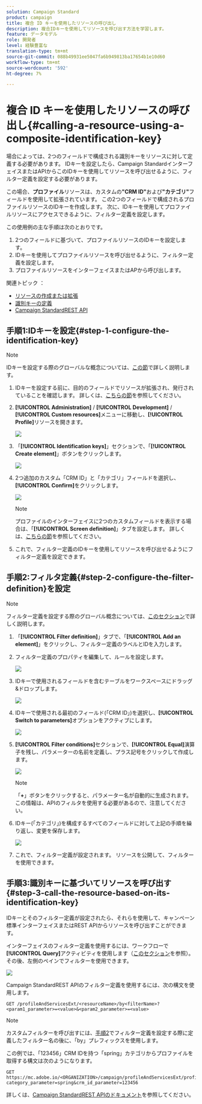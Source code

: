 ```yaml
---
solution: Campaign Standard
product: campaign
title: 複合 ID キーを使用したリソースの呼び出し
description: 複合IDキーを使用してリソースを呼び出す方法を学習します。
feature: データモデル
role: 開発者
level: 経験豊富な
translation-type: tm+mt
source-git-commit: 088b49931ee5047fa6b949813ba17654b1e10d60
workflow-type: tm+mt
source-wordcount: '592'
ht-degree: 7%

---
```



# 複合 ID キーを使用したリソースの呼び出し{#calling-a-resource-using-a-composite-identification-key}

場合によっては、2つのフィールドで構成される識別キーをリソースに対して定義する必要があります。 IDキーを設定したら、Campaign StandardインターフェイスまたはAPIからこのIDキーを使用してリソースを呼び出せるように、フィルター定義を設定する必要があります。

この場合、**プロファイル**&#x200B;リソースは、カスタムの&#x200B;**&quot;CRM ID&quot;**&#x200B;および&#x200B;**&quot;カテゴリ&quot;**&#x200B;フィールドを使用して拡張されています。 この2つのフィールドで構成されるプロファイルリソースのIDキーを作成します。 次に、IDキーを使用してプロファイルリソースにアクセスできるように、フィルター定義を設定します。

この使用例の主な手順は次のとおりです。

1. 2つのフィールドに基づいて、プロファイルリソースのIDキーを設定します。
1. IDキーを使用してプロファイルリソースを呼び出せるように、フィルター定義を設定します。
1. プロファイルリソースをインターフェイスまたはAPから呼び出します。

関連トピック ： 

* [リソースの作成または拡張](../../developing/using/creating-or-extending-the-resource.md)
* [識別キーの定義](../../developing/using/configuring-the-resource-s-data-structure.md#defining-identification-keys)
* [Campaign StandardREST API](../../api/using/get-started-apis.md)

## 手順1:IDキーを設定{#step-1-configure-the-identification-key}

>[!NOTE]
> IDキーを設定する際のグローバルな概念については、[この節](../../developing/using/configuring-the-resource-s-data-structure.md#defining-identification-keys)で詳しく説明します。

1. IDキーを設定する前に、目的のフィールドでリソースが拡張され、発行されていることを確認します。 詳しくは、[こちらの節](../../developing/using/creating-or-extending-the-resource.md)を参照してください。

1. **[!UICONTROL Administration]** / **[!UICONTROL Development]** / **[!UICONTROL Custom resources]**&#x200B;メニューに移動し、**[!UICONTROL Profile]**&#x200B;リソースを開きます。

   ![](assets/uc_idkey1.png)

1. 「**[!UICONTROL Identification keys]**」セクションで、「**[!UICONTROL Create element]**」ボタンをクリックします。

   ![](assets/uc_idkey2.png)

1. 2つ追加のカスタム「CRM ID」と「カテゴリ」フィールドを選択し、**[!UICONTROL Confirm]**&#x200B;をクリックします。

   ![](assets/uc_idkey3.png)

   >[!NOTE]
   > プロファイルのインターフェイスに2つのカスタムフィールドを表示する場合は、「**[!UICONTROL Screen definition]**」タブを設定します。 詳しくは、[こちらの節](../../developing/using/configuring-the-screen-definition.md)を参照してください。

1. これで、フィルター定義のIDキーを使用してリソースを呼び出せるようにフィルター定義を設定できます。

## 手順2:フィルタ定義{#step-2-configure-the-filter-definition}を設定

>[!NOTE]
> フィルター定義を設定する際のグローバル概念については、[このセクション](../../developing/using/configuring-filter-definition.md)で詳しく説明します。

1. 「**[!UICONTROL Filter definition]**」タブで、「**[!UICONTROL Add an element]**」をクリックし、フィルター定義のラベルとIDを入力します。

1. フィルター定義のプロパティを編集して、ルールを設定します。

   ![](assets/uc_idkey4.png)

1. IDキーで使用されるフィールドを含むテーブルをワークスペースにドラッグ&amp;ドロップします。

   ![](assets/uc_idkey5.png)

1. IDキーで使用される最初のフィールド(「CRM ID」)を選択し、**[!UICONTROL Switch to parameters]**&#x200B;オプションをアクティブにします。

   ![](assets/uc_idkey6.png)

1. **[!UICONTROL Filter conditions]**&#x200B;セクションで、**[!UICONTROL Equal]**&#x200B;演算子を残し、パラメーターの名前を定義し、プラス記号をクリックして作成します。

   ![](assets/uc_idkey7.png)

   >[!NOTE]
   > 「**+**」ボタンをクリックすると、パラメーター名が自動的に生成されます。 この情報は、APIのフィルタを使用する必要があるので、注意してください。

1. IDキー(「カテゴリ」)を構成するすべてのフィールドに対して上記の手順を繰り返し、変更を保存します。

   ![](assets/uc_idkey8.png)

1. これで、フィルター定義が設定されます。 リソースを公開して、フィルターを使用できます。

## 手順3:識別キーに基づいてリソースを呼び出す{#step-3-call-the-resource-based-on-its-identification-key}

IDキーとそのフィルター定義が設定されたら、それらを使用して、キャンペーン標準インターフェイスまたはREST APIからリソースを呼び出すことができます。

インターフェイスのフィルター定義を使用するには、ワークフローで&#x200B;**[!UICONTROL Query]**&#x200B;アクティビティを使用します（[このセクション](../../automating/using/query.md)を参照）。 その後、左側のペインでフィルターを使用できます。

![](assets/uc_idkey9.png)

Campaign StandardREST APIのフィルター定義を使用するには、次の構文を使用します。

```
GET /profileAndServicesExt/<resourceName>/by<filterName>?<param1_parameter>=<value>&<param2_parameter>=<value>
```

>[!NOTE]
>カスタムフィルターを呼び出すには、[手順2](../../developing/using/uc-calling-resource-id-key.md#step-2-configure-the-filter-definition)でフィルター定義を設定する際に定義したフィルター名の後に、「by」プレフィックスを使用します。

この例では、「123456」CRM IDを持つ「spring」カテゴリからプロファイルを取得する構文は次のようになります。

```
GET https://mc.adobe.io/<ORGANIZATION>/campaign/profileAndServicesExt/profile/byidentification_key?category_parameter=spring&crm_id_parameter=123456
```

詳しくは、[Campaign StandardREST APIのドキュメント](../../api/using/filtering.md)を参照してください。